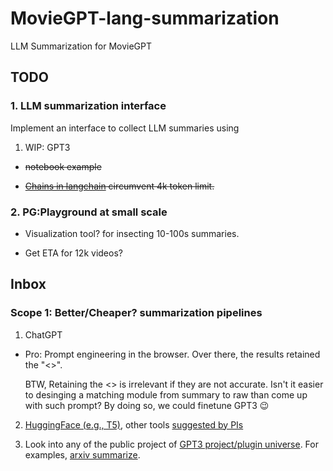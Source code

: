 # MovieGPT-lang-summarization
LLM Summarization for MovieGPT

## TODO

### 1. LLM summarization interface

Implement an interface to collect LLM summaries using

1. WIP: GPT3

  - ~~notebook example~~
  
  - ~~[Chains in langchain](https://docs.langchain.com/docs/components/chains/index_related_chains) circumvent 4k token limit.~~

### 2. PG:Playground at small scale

- Visualization tool? for insecting 10-100s summaries.

- Get ETA for 12k videos?

## Inbox

### Scope 1: Better/Cheaper? summarization pipelines

1. ChatGPT

  - Pro: Prompt engineering in the browser.
  Over there, the results retained the "<>".
  
    BTW, Retaining the <> is irrelevant if they are not accurate.
    Isn't it easier to desinging a matching module from summary to raw than come up with such prompt?
    By doing so, we could finetune GPT3 😉

2. [HuggingFace (e.g., T5)](https://huggingface.co/docs/transformers/tasks/summarization), other tools [suggested by PIs](assets/ai-as-pi.md)

3. Look into any of the public project of [GPT3 project/plugin universe]().
  For examples, [arxiv summarize]().

